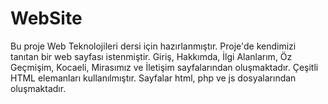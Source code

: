 # WebSite

Bu proje Web Teknolojileri dersi için hazırlanmıştır.
Proje'de kendimizi tanıtan bir web sayfası istenmiştir.
Giriş, Hakkımda, İlgi Alanlarım, Öz Geçmişim, Kocaeli, Mirasımız ve İletişim sayfalarından oluşmaktadır. 
Çeşitli HTML elemanları kullanılmıştır. 
Sayfalar html, php ve js dosyalarından oluşmaktadır. 

